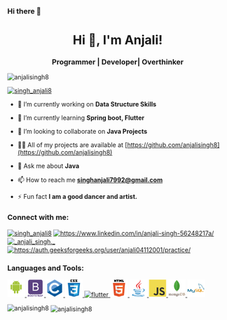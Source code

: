 ### Hi there 👋

<!--
**anjalisingh8/anjalisingh8** is a ✨ _special_ ✨ repository because its `README.md` (this file) appears on your GitHub profile.

Here are some ideas to get you started:

- 🔭 I’m currently working on ...
- 🌱 I’m currently learning ...
- 👯 I’m looking to collaborate on ...
- 🤔 I’m looking for help with ...
- 💬 Ask me about ...
- 📫 How to reach me: ...
- 😄 Pronouns: ...
- ⚡ Fun fact: ...
-->
<h1 align="center">Hi 👋, I'm Anjali!</h1>
<h3 align="center">Programmer | Developer| Overthinker</h3>

<p align="left"> <img src="https://komarev.com/ghpvc/?username=anjalisingh8&label=Profile%20views&color=0e75b6&style=flat" alt="anjalisingh8" /> </p>

<p align="left"> <a href="https://twitter.com/singh_anjali8" target="blank"><img src="https://img.shields.io/twitter/follow/singh_anjali8?logo=twitter&style=for-the-badge" alt="singh_anjali8" /></a> </p>

- 🔭 I’m currently working on **Data Structure Skills**

- 🌱 I’m currently learning **Spring boot, Flutter**

- 👯 I’m looking to collaborate on **Java Projects**

- 👨‍💻 All of my projects are available at [https://github.com/anjalisingh8](https://github.com/anjalisingh8)

- 💬 Ask me about **Java**

- 📫 How to reach me **singhanjali7992@gmail.com**

- ⚡ Fun fact **I am a good dancer and artist.**

<h3 align="left">Connect with me:</h3>
<p align="left">
<a href="https://twitter.com/singh_anjali8" target="blank"><img align="center" src="https://raw.githubusercontent.com/rahuldkjain/github-profile-readme-generator/master/src/images/icons/Social/twitter.svg" alt="singh_anjali8" height="30" width="40" /></a>
<a href="https://linkedin.com/in/https://www.linkedin.com/in/anjali-singh-56248217a/" target="blank"><img align="center" src="https://raw.githubusercontent.com/rahuldkjain/github-profile-readme-generator/master/src/images/icons/Social/linked-in-alt.svg" alt="https://www.linkedin.com/in/anjali-singh-56248217a/" height="30" width="40" /></a>
<a href="https://instagram.com/_anjali_singh._" target="blank"><img align="center" src="https://raw.githubusercontent.com/rahuldkjain/github-profile-readme-generator/master/src/images/icons/Social/instagram.svg" alt="_anjali_singh._" height="30" width="40" /></a>
<a href="https://auth.geeksforgeeks.org/user/https://auth.geeksforgeeks.org/user/anjali04112001/practice/" target="blank"><img align="center" src="https://raw.githubusercontent.com/rahuldkjain/github-profile-readme-generator/master/src/images/icons/Social/geeks-for-geeks.svg" alt="https://auth.geeksforgeeks.org/user/anjali04112001/practice/" height="30" width="40" /></a>
</p>

<h3 align="left">Languages and Tools:</h3>
<p align="left"> <a href="https://developer.android.com" target="_blank"> <img src="https://raw.githubusercontent.com/devicons/devicon/master/icons/android/android-original-wordmark.svg" alt="android" width="40" height="40"/> </a> <a href="https://getbootstrap.com" target="_blank"> <img src="https://raw.githubusercontent.com/devicons/devicon/master/icons/bootstrap/bootstrap-plain-wordmark.svg" alt="bootstrap" width="40" height="40"/> </a> <a href="https://www.cprogramming.com/" target="_blank"> <img src="https://raw.githubusercontent.com/devicons/devicon/master/icons/c/c-original.svg" alt="c" width="40" height="40"/> </a> <a href="https://www.w3schools.com/css/" target="_blank"> <img src="https://raw.githubusercontent.com/devicons/devicon/master/icons/css3/css3-original-wordmark.svg" alt="css3" width="40" height="40"/> </a> <a href="https://flutter.dev" target="_blank"> <img src="https://www.vectorlogo.zone/logos/flutterio/flutterio-icon.svg" alt="flutter" width="40" height="40"/> </a> <a href="https://www.w3.org/html/" target="_blank"> <img src="https://raw.githubusercontent.com/devicons/devicon/master/icons/html5/html5-original-wordmark.svg" alt="html5" width="40" height="40"/> </a> <a href="https://www.java.com" target="_blank"> <img src="https://raw.githubusercontent.com/devicons/devicon/master/icons/java/java-original.svg" alt="java" width="40" height="40"/> </a> <a href="https://developer.mozilla.org/en-US/docs/Web/JavaScript" target="_blank"> <img src="https://raw.githubusercontent.com/devicons/devicon/master/icons/javascript/javascript-original.svg" alt="javascript" width="40" height="40"/> </a> <a href="https://www.mongodb.com/" target="_blank"> <img src="https://raw.githubusercontent.com/devicons/devicon/master/icons/mongodb/mongodb-original-wordmark.svg" alt="mongodb" width="40" height="40"/> </a> <a href="https://www.mysql.com/" target="_blank"> <img src="https://raw.githubusercontent.com/devicons/devicon/master/icons/mysql/mysql-original-wordmark.svg" alt="mysql" width="40" height="40"/> </a> </p>

<p><img align="left" src="https://github-readme-stats.vercel.app/api/top-langs?username=anjalisingh8&show_icons=true&locale=en&layout=compact" alt="anjalisingh8" /></p>

<p>&nbsp;<img align="center" src="https://github-readme-stats.vercel.app/api?username=anjalisingh8&show_icons=true&locale=en" alt="anjalisingh8" /></p>
